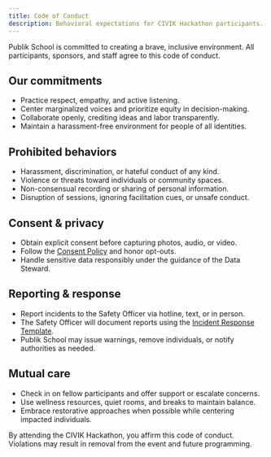 ```yaml
---
title: Code of Conduct
description: Behavioral expectations for CIVIK Hackathon participants.
---
```


Publik School is committed to creating a brave, inclusive environment. All participants, sponsors, and staff agree to this code of conduct.

## Our commitments

- Practice respect, empathy, and active listening.
- Center marginalized voices and prioritize equity in decision-making.
- Collaborate openly, crediting ideas and labor transparently.
- Maintain a harassment-free environment for people of all identities.

## Prohibited behaviors

- Harassment, discrimination, or hateful conduct of any kind.
- Violence or threats toward individuals or community spaces.
- Non-consensual recording or sharing of personal information.
- Disruption of sessions, ignoring facilitation cues, or unsafe conduct.

## Consent & privacy

- Obtain explicit consent before capturing photos, audio, or video.
- Follow the [Consent Policy](../consent_attribution/consent_policy) and honor opt-outs.
- Handle sensitive data responsibly under the guidance of the Data Steward.

## Reporting & response

- Report incidents to the Safety Officer via hotline, text, or in person.
- The Safety Officer will document reports using the [Incident Response Template](./incident_response).
- Publik School may issue warnings, remove individuals, or notify authorities as needed.

## Mutual care

- Check in on fellow participants and offer support or escalate concerns.
- Use wellness resources, quiet rooms, and breaks to maintain balance.
- Embrace restorative approaches when possible while centering impacted individuals.

By attending the CIVIK Hackathon, you affirm this code of conduct. Violations may result in removal from the event and future programming.
